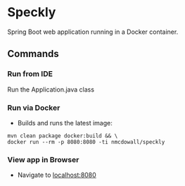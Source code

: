 # Speckly
Spring Boot web application running in a Docker container.

## Commands

### Run from IDE
Run the Application.java class

### Run via Docker
* Builds and runs the latest image:
```
mvn clean package docker:build && \
docker run --rm -p 8080:8080 -ti nmcdowall/speckly
```

### View app in Browser
* Navigate to [localhost:8080](http:localhost:8089)




